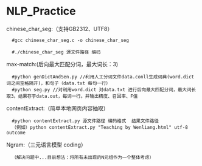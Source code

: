 # NLP_Practice

chinese_char_seg:（支持GB2312、UTF8）

      #gcc chinese_char_seg.c -o chinese_char_seg
      
      #./chinese_char_seg 源文件路径 编码

max-match:(后向最大匹配分词，最大词长：3)
      
      #python genDictAndSen.py //利用人工分词文件data.conll生成词典(word.dict 词之间空格隔开)，和句子（data.txt 每句一行）
      #python seg.py //对利用word.dict 对data.txt 进行后向最大匹配分词，最大词长取3。结果存于data.out，每词一行。并输出精度、召回率、F值

contentExtract:（简单本地网页内容抽取）

	  #python contentExtract.py 源文件路径 编码格式	结果文件路径
	  （例如）python contentExtract.py "Teaching by Wenliang.html" utf-8 outcome
	  
Ngram:（三元语言模型 coding）
 
	  （解决问题中...目前想法：将所有未出现的N元组作为一个整体考虑）
	  
	  
	  